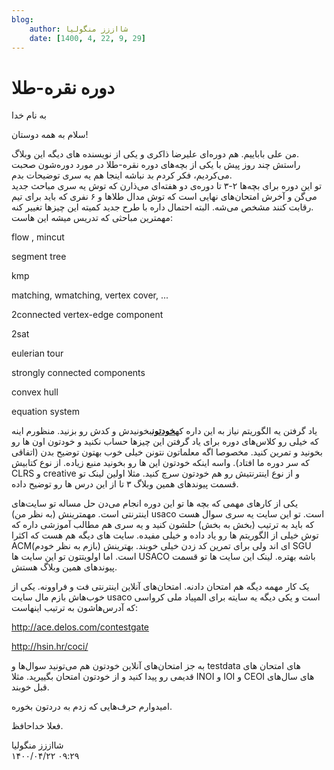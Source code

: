 ```yaml
---
blog:
    author: شااززز منگولیا
    date: [1400, 4, 22, 9, 29]
---
```

# دوره نقره-طلا

<div class="cnt">
<p>به نام خدا</p>
<p>سلام به همه دوستان!</p>
<p>من علی باباییم. هم دوره‌ای علیرضا ذاکری و یکی از نویسنده ‌های دیگه این وبلاگ.<br/>راستش چند روز پیش با یکی از بچه‌های دوره نقره-طلا در مورد دوره‌شون صحبت می‌کردیم، فکر کردم بد نباشه اینجا هم یه سری توضیحات بدم.<br/>تو این دوره برای بچه‌ها ۲-۳ تا دوره‌ی دو هفته‌ای می‌ذارن که توش یه سری مباحث جدید می‌گن و آخرش امتحان‌های نهایی است که توش مدال طلاها و ۶ نفری که باید برای تیم رقابت کنند مشخص می‌شه. البته احتمال داره با طرح جدید کمیته این چیزها تغییر کنه.<br/>مهمترین مباحثی که تدریس میشه این هاست:</p>
<p></p>
<p>flow , mincut</p>
<p>segment tree</p>
<p>kmp</p>
<p>matching, wmatching, vertex cover, ...</p>
<p>2connected vertex-edge component</p>
<p>2sat</p>
<p>eulerian tour</p>
<p>strongly connected components</p>
<p>convex hull</p>
<p>equation system</p>
<p>یاد گرفتن یه الگوریتم نیاز به این داره که<u><strong>خودتون</strong></u>بخونیدش و کدش رو بزنید. منظورم اینه که خیلی رو کلاس‌های دوره برای یاد گرفتن این چیزها حساب نکنید و خودتون اون ها رو بخونید و تمرین کنید. مخصوصا اگه معلماتون نتونن خیلی خوب بهتون توضیح بدن (اتفاقی که سر دوره ما افتاد). واسه اینکه خودتون این ها رو بخونید منبع زیاده. از نوع کتابیش CLRS و creative و از نوع اینترنتیش رو هم خودتون سرچ کنید. مثلا اولین لینک تو قسمت پیوندهای همین وبلاگ ۳ تا از این درس ها رو توضیح داده.</p>
<p>یکی از کارهای مهمی که بچه ها تو این دوره انجام می‌دن حل مساله‌ تو سایت‌های اینترنتی است. مهمترینش (به نظر من) usaco است. تو این سایت یه سری سوال هست که باید به ترتیب (بخش به بخش) حلشون کنید و یه سری هم مطالب آموزشی داره که توش خیلی از الگوریتم ها رو یاد داده و خیلی مفیده. سایت های دیگه هم هست که اکثرا ACMای اند ولی برای تمرین کد زدن خیلی خوبند. بهترینش (بازم به نظر خودم) SGU است. اما اولویتتون تو این سایت ها USACO باشه بهتره. لینک این سایت ها تو قسمت پیوندهای همین وبلاگ هستش.</p>
<p>یک کار مهمه دیگه هم امتحان دادنه. امتحان‌های آنلاین اینترنتی فت و فراوونه. یکی از خوب‌هاش بازم مال سایت usaco است و یکی دیگه یه سایته برای المپیاد ملی کرواسی که آدرس‌هاشون به ترتیب اینهاست:</p>
<p><a href="http://ace.delos.com/contestgate" target="_blank" title="http://ace.delos.com/contestgate">http://ace.delos.com/contestgate</a></p>
<p><a href="http://hsin.hr/coci/">http://hsin.hr/coci/</a></p>
<p>به جز امتحان‌های آنلاین خودتون هم می‌تونید سوال‌ها و testdata های امتحان های قدیمی رو پیدا کنید و از خودتون امتحان بگییرید. مثلا INOI و IOI و CEOI های سال‌های قبل خوبند.</p>
<p>امیدوارم حرف‌هایی که زدم به دردتون بخوره.</p>
<p>فعلا خداحافظ.</p>
</div>

<div class="blog-info">
    <div class="blog-author">شااززز منگولیا</div>
    <div class="blog-date">۱۴۰۰/۰۴/۲۲ ۰۹:۲۹</div>
</div>

